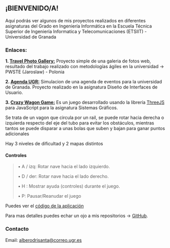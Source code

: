 ## ¡BIENVENIDO/A!
Aquí podrás ver algunos de mis proyectos realizados en diferentes asignaturas del Grado en Ingeniería Informática en la Escuela Técnica Superior de Ingeniería Informatica y Telecomunicaciones (ETSIIT) - Universidad de Granada 

### Enlaces:

**1. [Travel Photo Gallery:](https://albertorsn.github.io/TravelPhotoGallery/index.html)**
Proyecto simple de una galeria de fotos web, resultado del trabajo realizado con metodologías ágiles en la universidad -> PWSTE (Jaroslaw) - Polonia

**2. [Agenda UGR:](https://albertorsn.github.io/DIU)**
Simulacion de una agenda de eventos para la universidad de Granada. Proyecto realizado en la asignatura Diseño de Interfaces de Usuario.

**3. [Crazy Wagon Game:](https://github.com/AlbertoRSN/CrazyWagonGame/code/index.html)** Es un juego desarrollado usando la librería [ThreeJS](https://threejs.org/) para JavaScript para la asignatura Sistemas Gráficos.

Se trata de un vagon que circula por un rail, se puede rotar hacia derecha o izquierda respecto del eje del tubo para evitar los obstáculos, mientras tantos se puede disparar a unas bolas que suben y bajan para ganar puntos adicionales

Hay 3 niveles de dificultad y 2 mapas distintos

#### Controles

> • A / izq: Rotar nave hacia el lado izquierdo.
>
> • D / der: Rotar nave hacia el lado derecho.
>
> • H : Mostrar ayuda (controles) durante el juego.
>
> • P: Pausar/Reanudar el juego


Puedes ver el [código de la aplicación](https://github.com/AlbertoRSN/CrazyWagonGame/)


Para mas detalles puedes echar un ojo a mis repositorios -> [GitHub](https://github.com/AlbertoRSN).


### Contacto
Email: [alberodrisanta@correo.ugr.es](alberodrisanta@correo.ugr.es)
